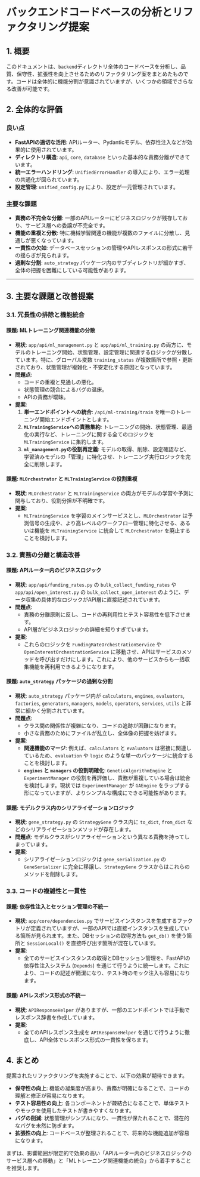 # バックエンドコードベースの分析とリファクタリング提案

## 1. 概要

このドキュメントは、`backend`ディレクトリ全体のコードベースを分析し、品質、保守性、拡張性を向上させるためのリファクタリング案をまとめたものです。コードは全体的に機能分割が意識されていますが、いくつかの領域でさらなる改善が可能です。

## 2. 全体的な評価

### 良い点

-   **FastAPIの適切な活用**: APIルーター、Pydanticモデル、依存性注入などが効果的に使用されています。
-   **ディレクトリ構造**: `api`, `core`, `database` といった基本的な責務分離ができています。
-   **統一エラーハンドリング**: `UnifiedErrorHandler` の導入により、エラー処理の共通化が図られています。
-   **設定管理**: `unified_config.py` により、設定が一元管理されています。

### 主要な課題

-   **責務の不完全な分離**: 一部のAPIルーターにビジネスロジックが残存しており、サービス層への委譲が不完全です。
-   **機能の重複と分散**: 特に機械学習関連の機能が複数のファイルに分散し、見通しが悪くなっています。
-   **一貫性の欠如**: データベースセッションの管理やAPIレスポンスの形式に若干の揺らぎが見られます。
-   **過剰な分割**: `auto_strategy` パッケージ内のサブディレクトリが細かすぎ、全体の把握を困難にしている可能性があります。

---

## 3. 主要な課題と改善提案

### 3.1. 冗長性の排除と機能統合

#### 課題: MLトレーニング関連機能の分散

-   **現状**: `app/api/ml_management.py` と `app/api/ml_training.py` の両方に、モデルのトレーニング開始、状態管理、設定管理に関連するロジックが分散しています。特に、グローバル変数 `training_status` が複数箇所で参照・更新されており、状態管理が複雑化・不安定化する原因となっています。
-   **問題点**:
    -   コードの重複と見通しの悪化。
    -   状態管理の競合によるバグの温床。
    -   APIの責務が曖昧。
-   **提案**:
    1.  **単一エンドポイントへの統合**: `/api/ml-training/train` を唯一のトレーニング開始エンドポイントとします。
    2.  **`MLTrainingService`への責務集約**: トレーニングの開始、状態管理、最適化の実行など、トレーニングに関する全てのロジックを `MLTrainingService` に集約します。
    3.  **`ml_management.py`の役割再定義**: モデルの取得、削除、設定確認など、学習済みモデルの「管理」に特化させ、トレーニング実行ロジックを完全に削除します。

#### 課題: `MLOrchestrator` と `MLTrainingService` の役割重複

-   **現状**: `MLOrchestrator` と `MLTrainingService` の両方がモデルの学習や予測に関与しており、役割分担が不明確です。
-   **提案**:
    -   `MLTrainingService` を学習のメインサービスとし、`MLOrchestrator` は予測信号の生成や、より高レベルのワークフロー管理に特化させる、あるいは機能を `MLTrainingService` に統合して `MLOrchestrator` を廃止することを検討します。

### 3.2. 責務の分離と構造改善

#### 課題: APIルーター内のビジネスロジック

-   **現状**: `app/api/funding_rates.py` の `bulk_collect_funding_rates` や `app/api/open_interest.py` の `bulk_collect_open_interest` のように、データ収集の具体的なロジックがAPI層に直接記述されています。
-   **問題点**:
    -   責務の分離原則に反し、コードの再利用性とテスト容易性を低下させます。
    -   API層がビジネスロジックの詳細を知りすぎています。
-   **提案**:
    -   これらのロジックを `FundingRateOrchestrationService` や `OpenInterestOrchestrationService` に移動させ、APIはサービスのメソッドを呼び出すだけにします。これにより、他のサービスからも一括収集機能を再利用できるようになります。

#### 課題: `auto_strategy` パッケージの過剰な分割

-   **現状**: `auto_strategy` パッケージ内が `calculators`, `engines`, `evaluators`, `factories`, `generators`, `managers`, `models`, `operators`, `services`, `utils` と非常に細かく分割されています。
-   **問題点**:
    -   クラス間の関係性が複雑になり、コードの追跡が困難になります。
    -   小さな責務のためにファイルが乱立し、全体像の把握を妨げます。
-   **提案**:
    -   **関連機能のマージ**: 例えば、`calculators` と `evaluators` は密接に関連しているため、`evaluation` や `logic` のような単一のパッケージに統合することを検討します。
    -   **`engines` と `managers` の役割明確化**: `GeneticAlgorithmEngine` と `ExperimentManager` の役割を再評価し、責務が重複している場合は統合を検討します。現状では `ExperimentManager` が `GAEngine` をラップする形になっていますが、よりシンプルな構成にできる可能性があります。

#### 課題: モデルクラス内のシリアライゼーションロジック

-   **現状**: `gene_strategy.py` の `StrategyGene` クラス内に `to_dict`, `from_dict` などのシリアライゼーションメソッドが存在します。
-   **問題点**: モデルクラスがシリアライゼーションという異なる責務を持ってしまっています。
-   **提案**:
    -   シリアライゼーションロジックは `gene_serialization.py` の `GeneSerializer` に完全に移譲し、`StrategyGene` クラスからはこれらのメソッドを削除します。

### 3.3. コードの複雑性と一貫性

#### 課題: 依存性注入とセッション管理の不統一

-   **現状**: `app/core/dependencies.py` でサービスインスタンスを生成するファクトリが定義されていますが、一部のAPIでは直接インスタンスを生成している箇所が見られます。また、DBセッションの取得方法も `get_db()` を使う箇所と `SessionLocal()` を直接呼び出す箇所が混在しています。
-   **提案**:
    -   全てのサービスインスタンスの取得とDBセッション管理を、FastAPIの依存性注入システム (`Depends`) を通じて行うように統一します。これにより、コードの記述が簡潔になり、テスト時のモック注入も容易になります。

#### 課題: APIレスポンス形式の不統一

-   **現状**: `APIResponseHelper` がありますが、一部のエンドポイントでは手動でレスポンス辞書を作成しています。
-   **提案**:
    -   全てのAPIレスポンス生成を `APIResponseHelper` を通じて行うように徹底し、API全体でレスポンス形式の一貫性を保ちます。

## 4. まとめ

提案されたリファクタリングを実施することで、以下の効果が期待できます。

-   **保守性の向上**: 機能の凝集度が高まり、責務が明確になることで、コードの理解と修正が容易になります。
-   **テスト容易性の向上**: 各コンポーネントが疎結合になることで、単体テストやモックを使用したテストが書きやすくなります。
-   **バグの削減**: 状態管理がシンプルになり、一貫性が保たれることで、潜在的なバグを未然に防ぎます。
-   **拡張性の向上**: コードベースが整理されることで、将来的な機能追加が容易になります。

まずは、影響範囲が限定的で効果の高い「APIルーター内のビジネスロジックのサービス層への移動」と「MLトレーニング関連機能の統合」から着手することを推奨します。
